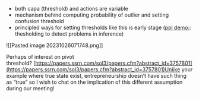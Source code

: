 - both capa (threshold) and actions are variable
- mechanism behind computing probability of outlier and setting confusion threshold
- principled ways for setting thresholds like this is early stage ([ppl demo:](https://github.com/probcomp/tasks2D/blob/main/notebooks_clean/KidnappedRobot.ipynb): thesholding to detect problems in inference)

![[Pasted image 20231026071748.png]]

Perhaps of interest on pivot threshold? [https://papers.ssrn.com/sol3/papers.cfm?abstract_id=3757801](https://papers.ssrn.com/sol3/papers.cfm?abstract_id=3757801)Unlike your example where true state exist, entrepreneurship doesn’t have such thing as “true” so I wish to chat on the implication of this different assumption during our meeting!

